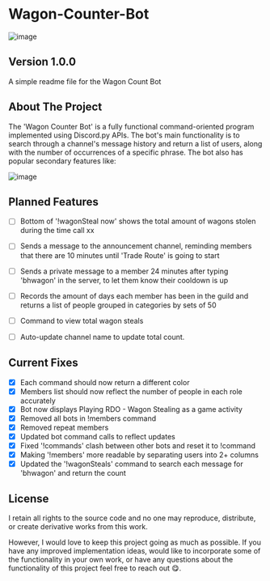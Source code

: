 # Wagon-Counter-Bot 
![image](https://user-images.githubusercontent.com/43221618/130920685-1557ab56-425e-4461-ab37-f76299aafedb.png)

## Version 1.0.0
A simple readme file for the Wagon Count Bot

## About The Project
The 'Wagon Counter Bot' is a fully functional command-oriented program implemented using Discord.py APIs. The bot's main functionality is to search through a channel's message history and return a list of users, along with the number of occurrences of a specific phrase. The bot also has popular secondary features like: 

![image](https://user-images.githubusercontent.com/43221618/130920306-db630cc7-ad21-46b0-90a3-8b31b18b85f4.png)


## Planned Features
- [ ] Bottom of '!wagonSteal now' shows the total amount of wagons stolen during the time call xx
- [ ] Sends a message to the announcement channel, reminding members that there are 10 minutes until 'Trade Route' is going to start
- [ ] Sends a private message to a member 24 minutes after typing 'bhwagon' in the server, to let them know their cooldown is up
- [ ] Records the amount of days each member has been in the guild and returns a list of people grouped in categories by sets of 50
- [ ] Command to view total wagon steals
- [ ] Auto-update channel name to update total count.


## Current Fixes
- [x] Each command should now return a different color
- [x] Members list should now reflect the number of people in each role accurately
- [x] Bot now displays Playing RDO - Wagon Stealing as a game activity 
- [x] Removed all bots in !members command
- [x] Removed repeat members
- [x] Updated bot command calls to reflect updates
- [x] Fixed '!commands' clash between other bots and reset it to !command
- [x] Making '!members' more readable by separating users into 2+ columns
- [x] Updated the '!wagonSteals' command to search each message for 'bhwagon' and return the count

## License
I retain all rights to the source code and no one may reproduce, distribute, or create derivative works from this work. 

However, I would love to keep this project going as much as possible. If you have any improved implementation ideas, would like to incorporate some of the functionality in your own work, or have any questions about the functionality of this project feel free to reach out 😋.
